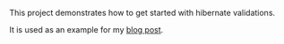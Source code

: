 This project demonstrates how to get started with hibernate validations.

It is used as an example for my [blog post](http://toberkoe.de/?p=38&preview=true).